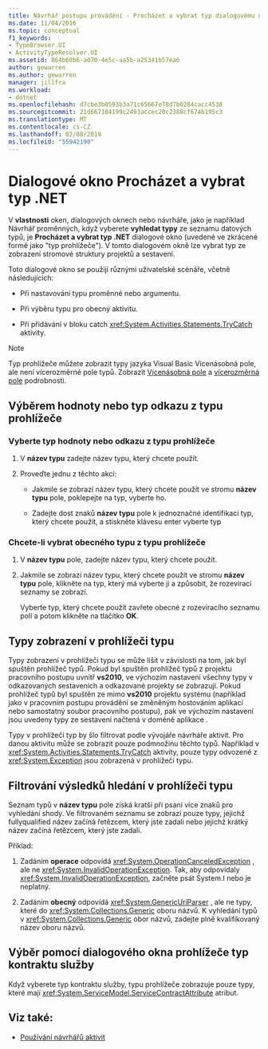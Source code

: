 ```yaml
---
title: Návrhář postupu provádění - Procházet a vybrat typ dialogovému oknu rozhraní .NET
ms.date: 11/04/2016
ms.topic: conceptual
f1_keywords:
- TypeBrowser.UI
- ActivityTypeResolver.UI
ms.assetid: 864b60b6-a070-4e5c-aa5b-a25341b57ea6
author: gewarren
ms.author: gewarren
manager: jillfra
ms.workload:
- dotnet
ms.openlocfilehash: d7cbe3b0593b3a71c65667e78d7b0284cacc4538
ms.sourcegitcommit: 21d667104199c2493accec20c2388cf674b195c3
ms.translationtype: MT
ms.contentlocale: cs-CZ
ms.lasthandoff: 02/08/2019
ms.locfileid: "55942190"
---
```

# <a name="browse-and-select-a-net-type-dialog-box"></a>Dialogové okno Procházet a vybrat typ .NET

V **vlastnosti** oken, dialogových oknech nebo návrháře, jako je například Návrhář proměnných, když vyberete **vyhledat typy** ze seznamu datových typů, je **Procházet a vybrat typ .NET** dialogové okno (uvedené ve zkrácené formě jako "typ prohlížeče"). V tomto dialogovém okně lze vybrat typ ze zobrazení stromové struktury projektů a sestavení.

Toto dialogové okno se použijí různými uživatelské scénáře, včetně následujících:

-   Při nastavování typu proměnné nebo argumentu.

-   Při výběru typu pro obecný aktivitu.

-   Při přidávání v bloku catch <xref:System.Activities.Statements.TryCatch> aktivity.

> [!NOTE]
> Typ prohlížeče můžete zobrazit typy jazyka Visual Basic Vícenásobná pole, ale není vícerozměrné pole typů. Zobrazit [Vícenásobná pole](http://go.microsoft.com/fwlink/?LinkId=195226) a [vícerozměrná pole](http://go.microsoft.com/fwlink/?LinkId=195227) podrobnosti.

## <a name="selecting-a-value-or-reference-type-from-the-type-browser"></a>Výběrem hodnoty nebo typ odkazu z typu prohlížeče

### <a name="to-select-a-value-or-reference-type-from-the-type-browser"></a>Vyberte typ hodnoty nebo odkazu z typu prohlížeče

1.  V **název typu** zadejte název typu, který chcete použít.

2.  Proveďte jednu z těchto akcí:

    -   Jakmile se zobrazí název typu, který chcete použít ve stromu **název typu** pole, poklepejte na typ, vyberte ho.

    -   Zadejte dost znaků **název typu** pole k jednoznačné identifikaci typ, který chcete použít, a stiskněte klávesu enter vyberte typ

### <a name="to-select-a-generic-type-from-the-type-browser"></a>Chcete-li vybrat obecného typu z typu prohlížeče

1.  V **název typu** pole, zadejte název typu, který chcete použít.

2.  Jakmile se zobrazí název typu, který chcete použít ve stromu **název typu** pole, klikněte na typ, který má vyberte ji a způsobit, že rozevírací seznamy se zobrazí.

     Vyberte typ, který chcete použít zavřete obecné z rozevíracího seznamu polí a potom klikněte na tlačítko **OK**.

## <a name="types-displayed-in-the-type-browser"></a>Typy zobrazení v prohlížeči typu

Typy zobrazení v prohlížeči typu se může lišit v závislosti na tom, jak byl spuštěn prohlížeč typů. Pokud byl spuštěn prohlížeč typů z projektu pracovního postupu uvnitř **vs2010**, ve výchozím nastavení všechny typy v odkazovaných sestaveních a odkazované projekty se zobrazují. Pokud prohlížeč typů byl spuštěn ze mimo **vs2010** projektu systému (například jako v pracovním postupu provádění se změněným hostováním aplikací nebo samostatný soubor pracovního postupu), pak ve výchozím nastavení jsou uvedeny typy ze sestavení načtená v doméně aplikace .

Typy v prohlížeči typ by šlo filtrovat podle vývojáře návrháře aktivit. Pro danou aktivitu může se zobrazit pouze podmnožinu těchto typů. Například v <xref:System.Activities.Statements.TryCatch> aktivity, pouze typy odvozené z <xref:System.Exception> jsou zobrazená v prohlížeči typu.

## <a name="filtering-search-results-in-the-type-browser"></a>Filtrování výsledků hledání v prohlížeči typu

Seznam typů v **název typu** pole získá kratší při psaní více znaků pro vyhledání shody. Ve filtrovaném seznamu se zobrazí pouze typy, jejichž fullyqualified název začíná řetězcem, který jste zadali nebo jejichž krátký název začíná řetězcem, který jste zadali.

Příklad:

1.  Zadáním **operace** odpovídá <xref:System.OperationCanceledException> , ale ne <xref:System.InvalidOperationException>. Tak, aby odpovídaly <xref:System.InvalidOperationException>, začněte psát System.I nebo je neplatný.

2.  Zadáním **obecný** odpovídá <xref:System.GenericUriParser> , ale ne typy, které do <xref:System.Collections.Generic> oboru názvů. K vyhledání typů v <xref:System.Collections.Generic> obor názvů, zadejte plně kvalifikovaný název oboru názvů.

## <a name="selecting-a-service-contract-using-the-type-browser-dialog"></a>Výběr pomocí dialogového okna prohlížeče typ kontraktu služby

Když vyberete typ kontraktu služby, typu prohlížeče zobrazuje pouze typy, které mají <xref:System.ServiceModel.ServiceContractAttribute> atribut.

## <a name="see-also"></a>Viz také:

- [Používání návrhářů aktivit](../workflow-designer/using-the-activity-designers.md)
